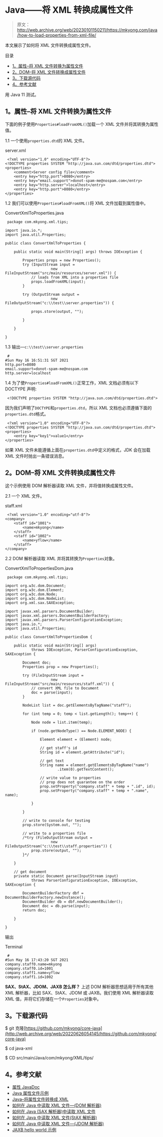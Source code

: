 # Java——将 XML 转换成属性文件

> 原文：<http://web.archive.org/web/20230101150211/https://mkyong.com/java/how-to-load-properties-from-xml-file/>

本文展示了如何将 XML 文件转换成属性文件。

目录

*   [1。属性–将 XML 文件转换为属性文件](#properties-convert-xml-file-to-a-properties-file)
*   [2。DOM–将 XML 文件转换成属性文件](#dom-convert-xml-file-to-a-properties-file)
*   [3。下载源代码](#download-source-code)
*   [4。参考文献](#references)

用 Java 11 测试。

## 1。属性–将 XML 文件转换为属性文件

下面的例子使用`Properties#loadFromXML()`加载一个 XML 文件并将其转换为属性值。

1.1 一个使用`properties.dtd`的 XML 文件。

server.xml

```
 <?xml version="1.0" encoding="UTF-8"?>
<!DOCTYPE properties SYSTEM "http://java.sun.com/dtd/properties.dtd">
<properties>
    <comment>Server config file</comment>
    <entry key="http.port">8080</entry>
    <entry key="email.support">donot-spam-me@nospam.com</entry>
    <entry key="http.server">localhost</entry>
    <entry key="http.port">8080</entry>
</properties> 
```

1.2 我们可以使用`Properties#loadFromXML()`将 XML 文件加载到属性值中。

ConvertXmlToProperties.java

```
 package com.mkyong.xml.tips;

import java.io.*;
import java.util.Properties;

public class ConvertXmlToProperties {

    public static void main(String[] args) throws IOException {

        Properties props = new Properties();
        try (InputStream input =
                     new FileInputStream("src/main/resources/server.xml")) {
            // loads from XML into a properties file
            props.loadFromXML(input);
        }

        try (OutputStream output =
                     new FileOutputStream("c:\\test\\server.properties")) {

            props.store(output, "");

        }

    }

} 
```

1.3 输出—`c:\\test\\server.properties`

```
 #
#Sun May 16 16:51:31 SGT 2021
http.port=8080
email.support=donot-spam-me@nospam.com
http.server=localhost 
```

1.4 为了使`Properties#loadFromXML()`正常工作，XML 文档必须有以下 DOCTYPE 声明:

```
 <!DOCTYPE properties SYSTEM "http://java.sun.com/dtd/properties.dtd"> 
```

因为我们声明了`DOCTYPE`和`properties.dtd`，所以 XML 文档也必须遵循下面的`properties.dtd`格式。

```
 <?xml version="1.0" encoding="UTF-8"?>
<!DOCTYPE properties SYSTEM "http://java.sun.com/dtd/properties.dtd">
<properties>
    <entry key="key1">value1</entry>
</properties> 
```

如果 XML 文件未能遵循上面在`properties.dtd`中定义的格式，JDK 会在加载 XML 文件时抛出一条错误消息。

## 2。DOM–将 XML 文件转换成属性文件

这个示例使用 DOM 解析器读取 XML 文件，并将值转换成属性文件。

2.1 一个 XML 文件。

staff.xml

```
 <?xml version="1.0" encoding="utf-8"?>
<company>
    <staff id="1001">
        <name>mkyong</name>
    </staff>
    <staff id="1002">
        <name>yflow</name>
    </staff>
</company> 
```

2.2 DOM 解析器读取 XML 并将其转换为`Properties`对象。

ConvertXmlToPropertiesDom.java

```
 package com.mkyong.xml.tips;

import org.w3c.dom.Document;
import org.w3c.dom.Element;
import org.w3c.dom.Node;
import org.w3c.dom.NodeList;
import org.xml.sax.SAXException;

import javax.xml.parsers.DocumentBuilder;
import javax.xml.parsers.DocumentBuilderFactory;
import javax.xml.parsers.ParserConfigurationException;
import java.io.*;
import java.util.Properties;

public class ConvertXmlToPropertiesDom {

    public static void main(String[] args)
            throws IOException, ParserConfigurationException, SAXException {

        Document doc;
        Properties prop = new Properties();

        try (FileInputStream input =
                     new FileInputStream("src/main/resources/staff.xml")) {
            // convert XML file to Document
            doc = parse(input);
        }

        NodeList list = doc.getElementsByTagName("staff");

        for (int temp = 0; temp < list.getLength(); temp++) {

            Node node = list.item(temp);

            if (node.getNodeType() == Node.ELEMENT_NODE) {

                Element element = (Element) node;

                // get staff's id
                String id = element.getAttribute("id");

                // get text
                String name = element.getElementsByTagName("name")
                        .item(0).getTextContent();

                // write value to properties
                // prop does not guarantee on the order
                prop.setProperty("company.staff" + temp + ".id", id);
                prop.setProperty("company.staff" + temp + ".name", name);

            }

        }

        // write to console for testing
        prop.store(System.out, "");

        // write to a properties file
        /*try (FileOutputStream output =
                     new FileOutputStream("c:\\test\\staff.properties")) {
            prop.store(output, "");
        }*/

    }

    // get document
    private static Document parse(InputStream input)
            throws ParserConfigurationException, IOException, SAXException {

        DocumentBuilderFactory dbf = DocumentBuilderFactory.newInstance();
        DocumentBuilder db = dbf.newDocumentBuilder();
        Document doc = db.parse(input);
        return doc;

    }

} 
```

输出

Terminal

```
 #
#Sun May 16 17:43:20 SGT 2021
company.staff0.name=mkyong
company.staff0.id=1001
company.staff1.name=yflow
company.staff1.id=1002 
```

**SAX、StAX、JDOM、JAXB 怎么样？**
上述 DOM 解析器思想适用于所有其他 XML 解析器，比如 SAX、StAX、JDOM 或 JAXB。我们使用 XML 解析器读取 XML 值，并将它们存储在一个`Properties`对象中。

## 3。下载源代码

$ git 克隆[https://github.com/mkyong/core-java](http://web.archive.org/web/20220626054145/https://github.com/mkyong/core-java)

$ cd java-xml

$ CD src/main/Java/com/mkyong/XML/tips/

## 4。参考文献

*   [属性 JavaDoc](http://web.archive.org/web/20220626054145/https://docs.oracle.com/en/java/javase/11/docs/api/java.base/java/util/Properties.html)
*   [Java 属性文件示例](http://web.archive.org/web/20220626054145/https://mkyong.com/java/java-properties-file-examples/)
*   [Java–将属性文件转换成 XML](http://web.archive.org/web/20220626054145/https://mkyong.com/java/how-to-store-properties-into-xml-file/)
*   [如何在 Java 中读取 XML 文件—(DOM 解析器)](http://web.archive.org/web/20220626054145/https://mkyong.com/java/how-to-read-xml-file-in-java-dom-parser/)
*   [如何在 Java (SAX 解析器)中读取 XML 文件](http://web.archive.org/web/20220626054145/https://mkyong.com/java/how-to-read-xml-file-in-java-sax-parser/)
*   [如何在 Java 中读取 XML 文件(StAX 解析器)](http://web.archive.org/web/20220626054145/https://mkyong.com/java/how-to-read-xml-file-in-java-stax-parser/)
*   [如何在 Java 中读取 XML 文件—(JDOM 解析器)](http://web.archive.org/web/20220626054145/https://mkyong.com/java/how-to-read-xml-file-in-java-jdom-example/)
*   [JAXB hello world 示例](http://web.archive.org/web/20220626054145/https://mkyong.com/java/jaxb-hello-world-example/)

<input type="hidden" id="mkyong-current-postId" value="6861">